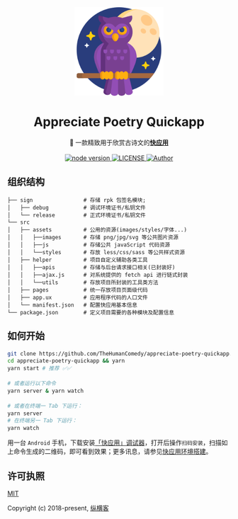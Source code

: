 <div align="center">
  <a href="https://nicelinks.site?from=github">
    <img width="200" height="200" src="https://raw.githubusercontent.com/TheHumanComedy/appreciate-poetry-quickapp/master/src/assets/images/logo.png" alt="Appreciate Poetry Quickapp">
  </a>
</div>

<h1 align="center">Appreciate Poetry Quickapp</h1>

<div align="center">
  🌊 一款精致用于欣赏古诗文的<strong><a href="https://nicelinks.site/post/5b5fb5bc615bf842b609105f">快应用</a></strong>
</div>

<br>

<div align="center">
  <a href="https://nodejs.org/en/">
    <img src="https://img.shields.io/badge/node-%3E=%206.0.0-green.svg" alt="node version">
  </a>
  <a href="https://github.com/TheHumanComedy/appreciate-poetry-quickapp">
    <img src="https://img.shields.io/github/license/TheHumanComedy/appreciate-poetry-quickapp.svg" alt="LICENSE">
  </a>
  <a href="https://github.com/TheHumanComedy/appreciate-poetry-quickapp"><img src="https://img.shields.io/badge/Author-纵横客-%23a696c8.svg" alt="Author"></a>
</div>

## 组织结构

```
├── sign                # 存储 rpk 包签名模块;
│   ├── debug           # 调试环境证书/私钥文件
│   └── release         # 正式环境证书/私钥文件
└── src
│   ├── assets          # 公用的资源(images/styles/字体...)
│   │   ├──images       # 存储 png/jpg/svg 等公共图片资源
│   │   ├──js           # 存储公共 javaScript 代码资源
│   │   └──styles       # 存放 less/css/sass 等公共样式资源
│   ├── helper          # 项目自定义辅助各类工具
│   │   ├──apis         # 存储与后台请求接口相关(已封装好)
│   │   ├──ajax.js      # 对系统提供的 fetch api 进行链式封装
│   │   └──utils        # 存放项目所封装的工具类方法
│   ├── pages           # 统一存放项目页面级代码
│   ├── app.ux          # 应用程序代码的人口文件
│   └── manifest.json   # 配置快应用基本信息
└── package.json        # 定义项目需要的各种模块及配置信息
```

## 如何开始

```bash
git clone https://github.com/TheHumanComedy/appreciate-poetry-quickapp.git
cd appreciate-poetry-quickapp && yarn
yarn start # 推荐 ✅✅

# 或者运行以下命令
yarn server & yarn watch

# 或者在终端一 Tab 下运行：
yarn server
# 在终端另一 Tab 下运行：
yarn watch
```
用一台 `Android` 手机，下载安装[「快应用」调试器](https://www.quickapp.cn/docCenter/post/69)，打开后操作`扫码安装`，扫描如上命令生成的二维码，即可看到效果；更多讯息，请参见[快应用环境搭建](https://nice.lovejade.cn/zh/article/develop-quick-app-experience-notes.html#环境搭建)。

## 许可执照

[MIT](http://opensource.org/licenses/MIT)

Copyright (c) 2018-present, [纵横客](https://github.com/TheHumanComedy)
